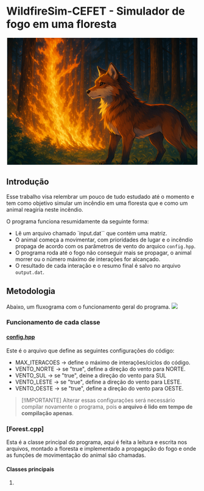 # WildfireSim-CEFET - Simulador de fogo em uma floresta
<p align="center">
  <img src=".assets/Lobo Entre Chamas na Floresta.png" width="500"/>
</p>

## Introdução

Esse trabalho visa relembrar um pouco de tudo estudado até o momento e tem como objetivo simular um incêndio em uma floresta que e como um animal reagiria neste incêndio.

O programa funciona resumidamente da seguinte forma:

  - Lê um arquivo chamado `input.dat`` que contém uma matriz.
  - O animal começa a movimentar, com prioridades de lugar e o incêndio propaga de acordo com os parâmetros de vento do arquico `config.hpp`.
  - O programa roda até o fogo não conseguir mais se propagar, o animal morrer ou o número máximo de interações for alcançado.
  - O resultado de cada interação e o resumo final é salvo no arquivo `output.dat`.

## Metodologia

Abaixo, um fluxograma com o funcionamento geral do programa.
[![](https://mermaid.ink/img/pako:eNptVt1u4kYUfpWRK8SuNBsBJiRYVSrzl7CBQAL5w0TVxB7DNGYGjU02CeG2Um_7BquqWrXSXvaml8ub7JP0eMYGJ6m5gDPznXO-c-bzGZaGKzxqWEYut2ScRRZa5qMpndG8hfK3JKR5jPTCBZGM3AY0hJ0lys8lmxH5WBeBkDH2B9_34Inh1JvQDrmlQY24dxMpFtzLWzEgfvKr1SqXG3M_EJ_cKZERGjbGHMGTy6E2MGAkYE8kYoLrZfud0-brry4TN-_Rhw8HqOZ0qESMzxfRjkeiGw2rqb06YJmrQ0g0I5FkT-jkoZuA6grUcPoiBJTggPHFRCA6Q1f4OgE1FKiZBREOxQaIC1T89i8qJMCmAraW7YhKsv6y_kOgH1HXvvq5PWye2fVec_DTasw3xXUJ46gjxFyvtGLv5wGbPaNDpwWdRp5Atkp0k0WcQNxnNHrntNgMeQSBxyLQ6W7eZ8JrV9SfQii9eKj4HS2THSiyHBOKt462ydtOXfB7KqEIVP7-6--F8ZhfsCfGpyIEswhmm7sSFMAjaMX682RBEoJtleCjM4L6JXIFADwh0ZxI-L7JZtJFHGeoFFIqx1sqnU0r_6FhEgZ9_-1PZKbgzhbcdVpCrr_ExyzuWcwuTdnJpDxxsuRfMDvOwHqOfQ-iiY_a-4W4gKZhAuuqInvaOFFGXxs9bTh9yYRkHvFoaKHyQeGgeGDGXZtwEfellATqK_jpspvSRffrzwHzRFrc6ba4MwdQNBXeqyOYkzAUKb3TTBUDp0t4fI5zkK5WiAadqdRDbQxSYyOdFpM0K5yhQpxvVNmCdySJdK62Lpw-dBK5BPTorv8KQJCoZAHNLpEuMATdIDPxuFAel__jUYw9BhTda7WhEoLfqjG9YxUi7tyGZIOSaIrqU-re6bVLFfgqo6kSEoutVq627bx2St_-RjBuuAsF0TeKuVahbHtpMw4E34Sy7W0su-YkGWdCbiIkCH0Odj3LYLu2qWVI5YxxNeSyFdl6PtmN5VBA2_VoeogYEN0waWyZjF4sJWmaLwTPNqMp5ZkMrQyZ3iKCUarNkSbQcg7VKy3UVjxl4aSaYUSi9dcwYi4JkQ_8WSpCu6X9DtWUejGWBtFjwPhE224A0m1QH7xBcT4LAguuBRceHEZS3NHYLMDzCp7MX-0Qw31_4xDDff-VwycSvwYpPk6RwVerbxJ41CeLIEopVePPxsM0zbQg5YBsXMN13MBN3MIjbB-m7lnMIT7CbfwRH-MO7uIT3MN9fIrP8CB9pzPYc3yBLzHcQNi2sV1T3cnut3U9BjYmMGcMK5ILio0ZiIjEprGMwWNDXdNjw4KfHpF3Y2PMV-AzJ3wkxCx1g_t4MjUsnwQhWIs5HC5tMDKRZAuh3KOyDhd3ZFjF4q6KYVhL4wHMSnVnt2KaJbO6V64UquY-Nh4Na7e0Uynu7e7vF8pmqVjar66w8aSyFneKpb290l6lWq3slsvliokN6rFIyK7-56H-gKz-A8NJtz8?type=png)](https://mermaid.live/edit#pako:eNptVt1u4kYUfpWRK8SuNBsBJiRYVSrzl7CBQAL5w0TVxB7DNGYGjU02CeG2Um_7BquqWrXSXvaml8ub7JP0eMYGJ6m5gDPznXO-c-bzGZaGKzxqWEYut2ScRRZa5qMpndG8hfK3JKR5jPTCBZGM3AY0hJ0lys8lmxH5WBeBkDH2B9_34Inh1JvQDrmlQY24dxMpFtzLWzEgfvKr1SqXG3M_EJ_cKZERGjbGHMGTy6E2MGAkYE8kYoLrZfud0-brry4TN-_Rhw8HqOZ0qESMzxfRjkeiGw2rqb06YJmrQ0g0I5FkT-jkoZuA6grUcPoiBJTggPHFRCA6Q1f4OgE1FKiZBREOxQaIC1T89i8qJMCmAraW7YhKsv6y_kOgH1HXvvq5PWye2fVec_DTasw3xXUJ46gjxFyvtGLv5wGbPaNDpwWdRp5Atkp0k0WcQNxnNHrntNgMeQSBxyLQ6W7eZ8JrV9SfQii9eKj4HS2THSiyHBOKt462ydtOXfB7KqEIVP7-6--F8ZhfsCfGpyIEswhmm7sSFMAjaMX682RBEoJtleCjM4L6JXIFADwh0ZxI-L7JZtJFHGeoFFIqx1sqnU0r_6FhEgZ9_-1PZKbgzhbcdVpCrr_ExyzuWcwuTdnJpDxxsuRfMDvOwHqOfQ-iiY_a-4W4gKZhAuuqInvaOFFGXxs9bTh9yYRkHvFoaKHyQeGgeGDGXZtwEfellATqK_jpspvSRffrzwHzRFrc6ba4MwdQNBXeqyOYkzAUKb3TTBUDp0t4fI5zkK5WiAadqdRDbQxSYyOdFpM0K5yhQpxvVNmCdySJdK62Lpw-dBK5BPTorv8KQJCoZAHNLpEuMATdIDPxuFAel__jUYw9BhTda7WhEoLfqjG9YxUi7tyGZIOSaIrqU-re6bVLFfgqo6kSEoutVq627bx2St_-RjBuuAsF0TeKuVahbHtpMw4E34Sy7W0su-YkGWdCbiIkCH0Odj3LYLu2qWVI5YxxNeSyFdl6PtmN5VBA2_VoeogYEN0waWyZjF4sJWmaLwTPNqMp5ZkMrQyZ3iKCUarNkSbQcg7VKy3UVjxl4aSaYUSi9dcwYi4JkQ_8WSpCu6X9DtWUejGWBtFjwPhE224A0m1QH7xBcT4LAguuBRceHEZS3NHYLMDzCp7MX-0Qw31_4xDDff-VwycSvwYpPk6RwVerbxJ41CeLIEopVePPxsM0zbQg5YBsXMN13MBN3MIjbB-m7lnMIT7CbfwRH-MO7uIT3MN9fIrP8CB9pzPYc3yBLzHcQNi2sV1T3cnut3U9BjYmMGcMK5ILio0ZiIjEprGMwWNDXdNjw4KfHpF3Y2PMV-AzJ3wkxCx1g_t4MjUsnwQhWIs5HC5tMDKRZAuh3KOyDhd3ZFjF4q6KYVhL4wHMSnVnt2KaJbO6V64UquY-Nh4Na7e0Uynu7e7vF8pmqVjar66w8aSyFneKpb290l6lWq3slsvliokN6rFIyK7-56H-gKz-A8NJtz8)

### Funcionamento de cada classe

#### [config.hpp](config.hpp) 

Este é o arquivo que define as seguintes configurações do código:

  - MAX_ITERACOES ->  define o máximo de interações/ciclos do código.
  - VENTO_NORTE -> se "true", define a direção do vento para NORTE.
  - VENTO_SUL -> se "true", deine a direção do vento para SUL
  - VENTO_LESTE -> se "true", define a direção do vento para LESTE.
  - VENTO_OESTE -> se "true", define a direção do vento para OESTE.

> [!IMPORTANTE]
> Alterar essas configurações será necessário compilar novamente o programa, pois **o arquivo é lido em tempo de compilação apenas**.

### [Forest.cpp]

Esta é a classe principal do programa, aqui é feita a leitura e escrita nos arquivos, montado a floresta e implementado a propagação do fogo e onde as funções de movimentação do animal são chamadas.

#### Classes principais

1. 